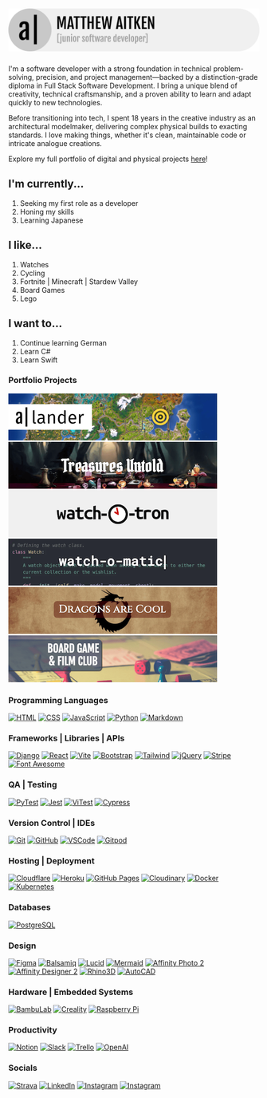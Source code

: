 # [![Matthew Aitken](/assets/apeskinian_banner.png)](https://www.apeskinian.com/)

I'm a software developer with a strong foundation in technical problem-solving, precision, and project management—backed by a distinction-grade diploma in Full Stack Software Development. I bring a unique blend of creativity, technical craftsmanship, and a proven ability to learn and adapt quickly to new technologies.

Before transitioning into tech, I spent 18 years in the creative industry as an architectural modelmaker, delivering complex physical builds to exacting standards. I love making things, whether it's clean, maintainable code or intricate analogue creations.

Explore my full portfolio of digital and physical projects [here](https://www.apeskinian.com)!

## I'm currently...
1. Seeking my first role as a developer
2. Honing my skills
3. Learning Japanese

## I like...
1. Watches
2. Cycling
4. Fortnite | Minecraft | Stardew Valley
5. Board Games
3. Lego

## I want to...
1. Continue learning German
3. Learn C#
4. Learn Swift

### Portfolio Projects
[![LANDER](assets/lander.png)](https://lander.apeskinian.com/)
[![TU](assets/treasures_untold.png)](https://treasures.apeskinian.com/)
[![WOT](assets/watch_o_tron.png)](https://watch-o-tron.apeskinian.com/)
[![WOM](assets/watch_o_matic.png)](https://watch-o-matic.apeskinian.com/)
[![DAC](assets/dragons_are_cool.png)](https://dragons.apeskinian.com/)
[![BGFC](assets/bgfc.png)](https://bgfc.apeskinian.com/)

### Programming Languages
[![HTML](https://img.shields.io/badge/HTML5-E34F26?logo=html5&logoColor=fff&style=for-the-badge)](https://en.wikipedia.org/wiki/HTML)
[![CSS](https://img.shields.io/badge/CSS-639?logo=css&logoColor=fff&style=for-the-badge)](https://en.wikipedia.org/wiki/CSS)
[![JavaScript](https://img.shields.io/badge/JavaScript-F7DF1E?logo=javascript&logoColor=000&style=for-the-badge)](https://en.wikipedia.org/wiki/JavaScript)
[![Python](https://img.shields.io/badge/Python-3776AB?logo=python&logoColor=fff&style=for-the-badge)](https://www.python.org/)
[![Markdown](https://img.shields.io/badge/Markdown-000?logo=markdown&logoColor=fff&style=for-the-badge)](https://en.wikipedia.org/wiki/Markdown)

### Frameworks | Libraries | APIs
[![Django](https://img.shields.io/badge/Django-092E20?logo=django&logoColor=fff&style=for-the-badge)](https://www.djangoproject.com/)
[![React](https://img.shields.io/badge/React-61DAFB?logo=react&logoColor=000&style=for-the-badge)](https://react.dev/)
[![Vite](https://img.shields.io/badge/Vite-646CFF?logo=vite&logoColor=fff&style=for-the-badge)](https://vite.dev/)
[![Bootstrap](https://img.shields.io/badge/Bootstrap-7952B3?logo=bootstrap&logoColor=fff&style=for-the-badge)](https://getbootstrap.com/)
[![Tailwind](https://img.shields.io/badge/Tailwind%20CSS-06B6D4?logo=tailwindcss&logoColor=fff&style=for-the-badge)](https://tailwindcss.com/)
[![jQuery](https://img.shields.io/badge/jQuery-0769AD?logo=jquery&logoColor=fff&style=for-the-badge)](https://jquery.com/)
[![Stripe](https://img.shields.io/badge/Stripe-635BFF?logo=stripe&logoColor=fff&style=for-the-badge)](https://stripe.com/gb)
[![Font Awesome](https://img.shields.io/badge/Font%20Awesome-538DD7?logo=fontawesome&logoColor=fff&style=for-the-badge)](https://fontawesome.com/)

### QA | Testing
[![PyTest](https://img.shields.io/badge/Pytest-0A9EDC?logo=pytest&logoColor=fff&style=for-the-badge)](https://docs.pytest.org/)
[![Jest](https://img.shields.io/badge/Jest-C21325?logo=jest&logoColor=fff&style=for-the-badge)](https://jestjs.io/)
[![ViTest](https://img.shields.io/badge/Vitest-6E9F18?logo=vitest&logoColor=fff&style=for-the-badge)](https://vitest.dev/)
[![Cypress](https://img.shields.io/badge/Cypress-69D3A7?logo=cypress&logoColor=fff&style=for-the-badge)](https://www.cypress.io/)

### Version Control | IDEs
[![Git](https://img.shields.io/badge/Git-F05032?logo=git&logoColor=fff&style=for-the-badge)](https://git-scm.com/)
[![GitHub](https://img.shields.io/badge/GitHub-181717?logo=github&logoColor=fff&style=for-the-badge)](https://github.com/apeskinian)
[![VSCode](https://img.shields.io/badge/VSCode-0A66C2?&style=for-the-badge)](https://code.visualstudio.com/)
[![Gitpod](https://img.shields.io/badge/Gitpod-FFAE33?logo=gitpod&logoColor=fff&style=for-the-badge)](https://www.gitpod.io/)

### Hosting | Deployment
[![Cloudflare](https://img.shields.io/badge/Cloudflare-F38020?logo=cloudflare&logoColor=fff&style=for-the-badge)](https://www.cloudflare.com/en-gb/)
[![Heroku](https://img.shields.io/badge/Heroku-430098?logo=heroku&logoColor=fff&style=for-the-badge)](https://www.heroku.com/)
[![GitHub Pages](https://img.shields.io/badge/GitHub%20Pages-222?logo=githubpages&logoColor=fff&style=for-the-badge)](https://pages.github.com/)
[![Cloudinary](https://img.shields.io/badge/Cloudinary-3448C5?logo=cloudinary&logoColor=fff&style=for-the-badge)](https://cloudinary.com/)
[![Docker](https://img.shields.io/badge/Docker-2496ED?logo=docker&logoColor=fff&style=for-the-badge)](https://www.docker.com/)
[![Kubernetes](https://img.shields.io/badge/Kubernetes-326CE5?logo=kubernetes&logoColor=fff&style=for-the-badge)](https://kubernetes.io/)

### Databases
[![PostgreSQL](https://img.shields.io/badge/PostgreSQL-4169E1?logo=postgresql&logoColor=fff&style=for-the-badge)](https://www.postgresql.org/)

### Design
[![Figma](https://img.shields.io/badge/Figma-F24E1E?logo=figma&logoColor=fff&style=for-the-badge)](https://www.figma.com/)
[![Balsamiq](https://img.shields.io/badge/Balsamiq-a7295a?&style=for-the-badge)](https://balsamiq.com/)
[![Lucid](https://img.shields.io/badge/Lucid-282C33?logo=lucid&logoColor=fff&style=for-the-badge)](https://www.lucidchart.com/pages)
[![Mermaid](https://img.shields.io/badge/Mermaid-FF3670?logo=mermaid&logoColor=fff&style=for-the-badge)](https://www.mermaidchart.com/)
[![Affinity Photo 2](https://img.shields.io/badge/Affinity%20Photo-4E3188?logo=affinityphoto&logoColor=fff&style=for-the-badge)](https://affinity.serif.com/en-gb/photo/)
[![Affinity Designer 2](https://img.shields.io/badge/Affinity%20Designer-134881?logo=affinitydesigner&logoColor=fff&style=for-the-badge)](https://affinity.serif.com/en-gb/designer/)
[![Rhino3D](https://img.shields.io/badge/Rhinoceros-801010?logo=rhinoceros&logoColor=fff&style=for-the-badge)](https://www.rhino3d.com/)
[![AutoCAD](https://img.shields.io/badge/AutoCAD-E51050?logo=autocad&logoColor=fff&style=for-the-badge)](https://www.autodesk.com/uk/products/autocad/)

### Hardware | Embedded Systems
[![BambuLab](https://img.shields.io/badge/Bambu%20Lab-00AE42?logo=bambulab&logoColor=fff&style=for-the-badge)](https://bambulab.com/en-us/download/studio)
[![Creality](https://img.shields.io/badge/Creality-000?logo=creality&logoColor=fff&style=for-the-badge)](https://www.crealityfalcon.com/pages/download/)
[![Raspberry Pi](https://img.shields.io/badge/Raspberry%20Pi-A22846?logo=raspberrypi&logoColor=fff&style=for-the-badge)](https://www.raspberrypi.com/)

### Productivity
[![Notion](https://img.shields.io/badge/Notion-000?logo=notion&logoColor=fff&style=for-the-badge)](https://www.notion.com/)
[![Slack](https://img.shields.io/badge/Slack-4A154B?logo=slack&logoColor=fff&style=for-the-badge)](https://slack.com/intl/en-gb/)
[![Trello](https://img.shields.io/badge/Trello-0052CC?logo=trello&logoColor=fff&style=for-the-badge)](https://trello.com/)
[![OpenAI](https://img.shields.io/badge/OpenAI-412991?logo=openai&logoColor=fff&style=for-the-badge)](https://openai.com/)

### Socials
[![Strava](https://img.shields.io/badge/Strava-FC4C02?&style=for-the-badge&logo=strava&logoColor=fff)](https://www.strava.com/athletes/138497633)
[![LinkedIn](https://img.shields.io/badge/LinkedIn-0A66C2?&style=for-the-badge&logo=linkedin&logoColor=fff)](https://www.linkedin.com/in/apeskinian/)
[![Instagram](https://img.shields.io/badge/Instagram-E4405F?&style=for-the-badge&logo=instagram&logoColor=fff)](https://www.instagram.com/apeskinian/)
[![Instagram](https://img.shields.io/badge/Duolingo-58CC02?&style=for-the-badge&logo=duolingo&logoColor=fff)](https://www.duolingo.com/profile/apeskinian)
